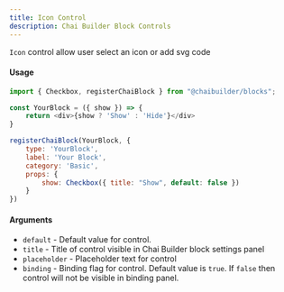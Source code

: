 ```yaml
---
title: Icon Control
description: Chai Builder Block Controls
---
```


`Icon` control allow user select an icon or add svg code

#### Usage

```js
import { Checkbox, registerChaiBlock } from "@chaibuilder/blocks";

const YourBlock = ({ show }) => {
    return <div>{show ? 'Show' : 'Hide'}</div>
}

registerChaiBlock(YourBlock, {
    type: 'YourBlock',
    label: 'Your Block',
    category: 'Basic',
    props: {
        show: Checkbox({ title: "Show", default: false })
    }
})

```


#### Arguments

- `default` - Default value for control.
- `title` - Title of control visible in Chai Builder block settings panel
- `placeholder` - Placeholder text for control
- `binding` - Binding flag for control. Default value is `true`. If `false` then control will not be visible in binding panel.
